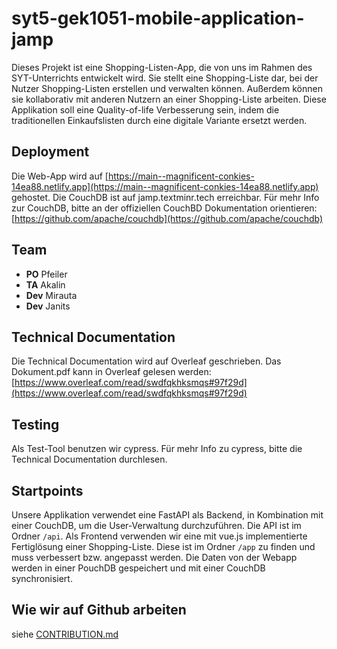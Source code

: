 # syt5-gek1051-mobile-application-jamp
Dieses Projekt ist eine Shopping-Listen-App, die von uns im Rahmen des SYT-Unterrichts entwickelt wird. Sie stellt eine Shopping-Liste dar, bei der Nutzer Shopping-Listen erstellen und verwalten können. Außerdem können sie kollaborativ mit anderen Nutzern an einer Shopping-Liste arbeiten. Diese Applikation soll eine Quality-of-life Verbesserung sein, indem die traditionellen Einkaufslisten durch eine digitale Variante ersetzt werden.

## Deployment

Die Web-App wird auf [https://main--magnificent-conkies-14ea88.netlify.app](https://main--magnificent-conkies-14ea88.netlify.app) gehostet.
Die CouchDB ist auf jamp.textminr.tech erreichbar. Für mehr Info zur CouchDB, bitte an der offiziellen CouchBD Dokumentation orientieren: [https://github.com/apache/couchdb](https://github.com/apache/couchdb)

## Team
- **PO** Pfeiler
- **TA** Akalin
- **Dev** Mirauta
- **Dev** Janits

## Technical Documentation

Die Technical Documentation wird auf Overleaf geschrieben. Das Dokument.pdf kann in Overleaf gelesen werden: [https://www.overleaf.com/read/swdfqkhksmqs#97f29d](https://www.overleaf.com/read/swdfqkhksmqs#97f29d)

## Testing

Als Test-Tool benutzen wir cypress. Für mehr Info zu cypress, bitte die Technical Documentation durchlesen.

## Startpoints

Unsere Applikation verwendet eine FastAPI als Backend, in Kombination mit einer CouchDB, um die User-Verwaltung durchzuführen. Die API ist im Ordner `/api`. Als Frontend verwenden wir eine mit vue.js implementierte Fertiglösung einer Shopping-Liste. Diese ist im Ordner `/app` zu finden und muss verbessert bzw. angepasst werden. Die Daten von der Webapp werden in einer PouchDB gespeichert und mit einer CouchDB synchronisiert.

## Wie wir auf Github arbeiten

siehe [CONTRIBUTION.md](./CONTRIBUTION.md)
